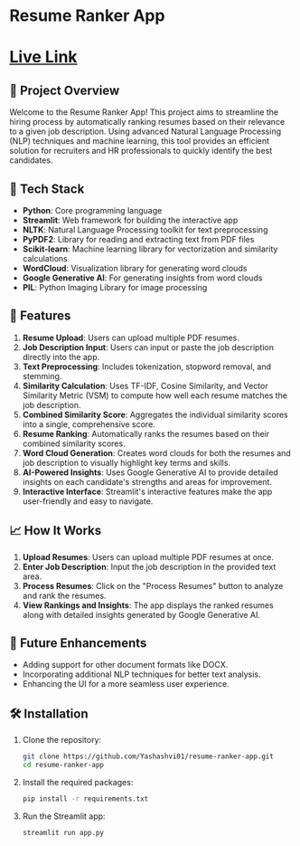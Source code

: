 # Resume Ranker App
# [Live Link](https://resume-ranker-3fhfyfjumerpbdetm7q7gu.streamlit.app/)
## 🚀 Project Overview

Welcome to the Resume Ranker App! This project aims to streamline the hiring process by automatically ranking resumes based on their relevance to a given job description. Using advanced Natural Language Processing (NLP) techniques and machine learning, this tool provides an efficient solution for recruiters and HR professionals to quickly identify the best candidates.

## 🔧 Tech Stack

- **Python**: Core programming language
- **Streamlit**: Web framework for building the interactive app
- **NLTK**: Natural Language Processing toolkit for text preprocessing
- **PyPDF2**: Library for reading and extracting text from PDF files
- **Scikit-learn**: Machine learning library for vectorization and similarity calculations
- **WordCloud**: Visualization library for generating word clouds
- **Google Generative AI**: For generating insights from word clouds
- **PIL**: Python Imaging Library for image processing

## 🌟 Features

1. **Resume Upload**: Users can upload multiple PDF resumes.
2. **Job Description Input**: Users can input or paste the job description directly into the app.
3. **Text Preprocessing**: Includes tokenization, stopword removal, and stemming.
4. **Similarity Calculation**: Uses TF-IDF, Cosine Similarity, and Vector Similarity Metric (VSM) to compute how well each resume matches the job description.
5. **Combined Similarity Score**: Aggregates the individual similarity scores into a single, comprehensive score.
6. **Resume Ranking**: Automatically ranks the resumes based on their combined similarity scores.
7. **Word Cloud Generation**: Creates word clouds for both the resumes and job description to visually highlight key terms and skills.
8. **AI-Powered Insights**: Uses Google Generative AI to provide detailed insights on each candidate's strengths and areas for improvement.
9. **Interactive Interface**: Streamlit's interactive features make the app user-friendly and easy to navigate.

## 📈 How It Works

1. **Upload Resumes**: Users can upload multiple PDF resumes at once.
2. **Enter Job Description**: Input the job description in the provided text area.
3. **Process Resumes**: Click on the "Process Resumes" button to analyze and rank the resumes.
4. **View Rankings and Insights**: The app displays the ranked resumes along with detailed insights generated by Google Generative AI.

## 🚀 Future Enhancements

- Adding support for other document formats like DOCX.
- Incorporating additional NLP techniques for better text analysis.
- Enhancing the UI for a more seamless user experience.

## 🛠️ Installation

1. Clone the repository:
   ```sh
   git clone https://github.com/Yashashvi01/resume-ranker-app.git
   cd resume-ranker-app
2. Install the required packages:
   ```sh
   pip install -r requirements.txt
3. Run the Streamlit app:
    ```sh
    streamlit run app.py
